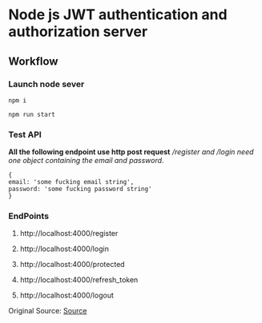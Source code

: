 # Node js JWT authentication and authorization server

## Workflow

### Launch node sever

```
npm i

npm run start

```

### Test API

**All the following endpoint use http post request**
_/register and /login need one object containing the email and password_.

```
{
email: 'some fucking email string',
password: 'some fucking password string'
}
```

### EndPoints

1. http://localhost:4000/register

2. http://localhost:4000/login

3. http://localhost:4000/protected

4. http://localhost:4000/refresh_token

5. http://localhost:4000/logout

Original Source: [Source](https://www.youtube.com/watch?v=x5gLL8-M9Fo&t=2740s&ab_channel=freeCodeCamp.org)
